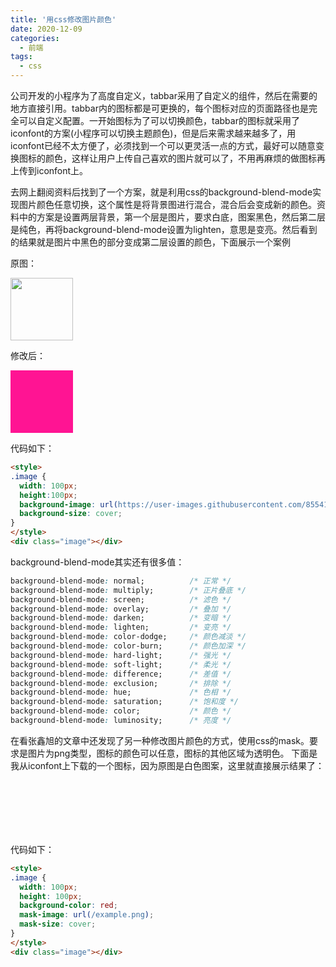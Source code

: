 ```yaml
---
title: '用css修改图片颜色'
date: 2020-12-09
categories:
  - 前端
tags:
  - css
---
```


公司开发的小程序为了高度自定义，tabbar采用了自定义的组件，然后在需要的地方直接引用。tabbar内的图标都是可更换的，每个图标对应的页面路径也是完全可以自定义配置。一开始图标为了可以切换颜色，tabbar的图标就采用了iconfont的方案(小程序可以切换主题颜色)，但是后来需求越来越多了，用iconfont已经不太方便了，必须找到一个可以更灵活一点的方式，最好可以随意变换图标的颜色，这样让用户上传自己喜欢的图片就可以了，不用再麻烦的做图标再上传到iconfont上。

去网上翻阅资料后找到了一个方案，就是利用css的background-blend-mode实现图片颜色任意切换，这个属性是将背景图进行混合，混合后会变成新的颜色。资料中的方案是设置两层背景，第一个层是图片，要求白底，图案黑色，然后第二层是纯色，再将background-blend-mode设置为lighten，意思是变亮。然后看到的结果就是图片中黑色的部分变成第二层设置的颜色，下面展示一个案例

原图：

<img src="https://user-images.githubusercontent.com/8554143/34239266-232bdfc0-e641-11e7-8792-408782aaa78e.png" style="width: 100px;height: 100px;">

修改后：

<div style="width: 100px;height:100px;background-image: url(https://user-images.githubusercontent.com/8554143/34239266-232bdfc0-e641-11e7-8792-408782aaa78e.png), linear-gradient(deeppink, deeppink);background-blend-mode:lighten;background-size: cover;"></div>

代码如下：

``` html
<style>
.image {
  width: 100px;
  height:100px;
  background-image: url(https://user-images.githubusercontent.com/8554143/34239266-232bdfc0-e641-11e7-8792-408782aaa78e.png), linear-gradient(deeppink, deeppink);background-blend-mode:lighten;
  background-size: cover;
}
</style>
<div class="image"></div>
```

background-blend-mode其实还有很多值：
``` css
background-blend-mode: normal;          /* 正常 */
background-blend-mode: multiply;        /* 正片叠底 */
background-blend-mode: screen;          /* 滤色 */
background-blend-mode: overlay;         /* 叠加 */
background-blend-mode: darken;          /* 变暗 */
background-blend-mode: lighten;         /* 变亮 */
background-blend-mode: color-dodge;     /* 颜色减淡 */
background-blend-mode: color-burn;      /* 颜色加深 */
background-blend-mode: hard-light;      /* 强光 */
background-blend-mode: soft-light;      /* 柔光 */
background-blend-mode: difference;      /* 差值 */
background-blend-mode: exclusion;       /* 排除 */
background-blend-mode: hue;             /* 色相 */
background-blend-mode: saturation;      /* 饱和度 */
background-blend-mode: color;           /* 颜色 */
background-blend-mode: luminosity;      /* 亮度 */
```

在看张鑫旭的文章中还发现了另一种修改图片颜色的方式，使用css的mask。要求是图片为png类型，图标的颜色可以任意，图标的其他区域为透明色。
下面是我从iconfont上下载的一个图标，因为原图是白色图案，这里就直接展示结果了：
<div style="width: 100px;height: 100px;background-color: red;mask-image: url(/example.png);mask-size: cover;"></div>
代码如下：

``` html
<style>
.image {
  width: 100px;
  height: 100px;
  background-color: red;
  mask-image: url(/example.png);
  mask-size: cover;
}
</style>
<div class="image"></div>
```